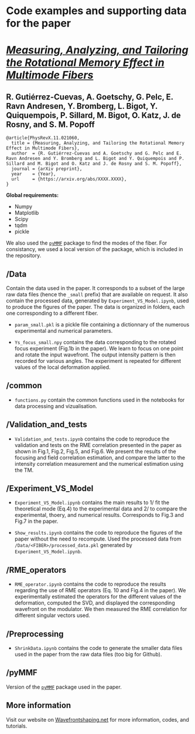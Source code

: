# Code examples and supporting data for the paper
# [*Measuring, Analyzing, and Tailoring the Rotational Memory Effect in Multimode Fibers*](https://arxiv.org/abs/XXXX.XXXX)
## **R. Gutiérrez-Cuevas, A. Goetschy, G. Pelc, E. Ravn Andresen, Y. Bromberg, L. Bigot, Y. Quiquempois, P. Sillard, M. Bigot, O. Katz, J. de Rosny, and S. M. Popoff**


```
@article{PhysRevX.11.021060,
  title = {Measuring, Analyzing, and Tailoring the Rotational Memory Effect in Multimode Fibers},
  author  = {R. Gutiérrez-Cuevas and A. Goetschy and G. Pelc and E. Ravn Andresen and Y. Bromberg and L. Bigot and Y. Quiquempois and P. Sillard and M. Bigot and O. Katz and J. de Rosny and S. M. Popoff},
  journal = {arXiv preprint},
  year    = {Year},
  url     = {https://arxiv.org/abs/XXXX.XXXX},
}
```

**Global requirements:**
- Numpy
- Matplotlib
- Scipy
- tqdm
- pickle

We also used the [`pyMMF`](github.com/wavefrontshaping/pymmf) package to find the modes of the fiber. 
For consistancy, we used a local version of the package, which is included in the repository.

## /Data

Contain the data used in the paper. 
It corresponds to a subset of the large raw data files (hence the `_small` prefix) that are available on request. 
It also contain the processed data, generated by  `Experiment_VS_Model.ipynb`, used to produce the figures of the paper.
The data is organized in folders, each one corresponding to a different fiber. 

- `param_small.pkl` is a pickle file containing a dictionnary of the numerous experimental and numerical parameters.

- `Ys_focus_small.npy` contains the data corresponding to the rotated focus experiment (Fig.1b in the paper). 
We learn to focus on one point and rotate the input wavefront. The output intensity pattern is then recorded for various angles.
The experiment is repeated for different values of the local deformation applied.

## /common

- `functions.py` contain the common functions used in the notebooks for data processing and vizualisation.

## /Validation_and_tests

- `Validation_and_tests.ipynb` contains the code to reproduce the validation and tests on the RME correlation presented in the paper as shown in Fig.1, Fig.2, Fig.5, and Fig.6. 
We present the results of the focusing and field correlation estimation, and compare the latter to the intensity correlation measurement and the numerical estimation using the TM. 

## /Experiment_VS_Model

- `Experiment_VS_Model.ipynb` contains the main results to 1/ fit the theoretical mode (Eq.4) to the experimental data and 2/ to compare the experimental, thoery, and numerical results. 
Corresponds to Fig.3 and Fig.7 in the paper.

- `Show_results.ipynb` contains the code to reproduce the figures of the paper without the need to recompute. 
Used the processed data from `/Data/<FIBER>/processed_data.pkl` generated by `Experiment_VS_Model.ipynb`.

## /RME_operators

- `RME_operator.ipynb` contains the code to reproduce the results regarding the use of RME operators (Eq. 10 and Fig.4 in the paper). 
We experimentally estimated the operators for the different values of the deformation, 
computed the SVD, 
and displayed the corresponding wavefront on the modulator.
We then measured the RME correlation for different singular vectors used.

## /Preprocessing

- `ShrinkData.ipynb` contains the code to generate the smaller data files used in the paper from the raw data files (too big for Github).


## /pyMMF

Version of the [`pyMMF`](github.com/wavefrontshaping/pymmf) package used in the paper.

## More information

Visit our website on [Wavefrontshaping.net](https://wavefrontshaping.net) for more information, codes, and tutorials.